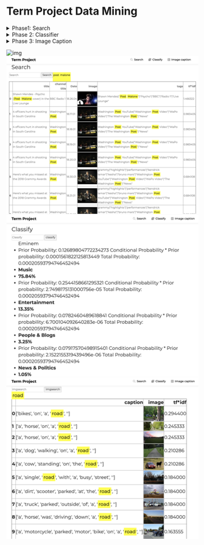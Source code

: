 # Term Project Data Mining

<details>
<summary>
Phase1: Search
</summary>
A search feature which ranks the result based on the tf-idf scores.

Website Link:http://satsankruth.pythonanywhere.com/ <br>
Dataset Link: https://www.kaggle.com/datasnaek/youtube-new

**How to Deploy code:**
Create an account in pythonanywhere <br>
Create a virtual environment and install python3, flask, nltk, numpy, pandas <br>
Add the files <br>
Go to the http link <br>

**How code works:**
Read data which is a csv file from pandas.  <br>
Preprocess data to lower case. <br>
Remove punctuations and apostrophe. <br>
Remove stop words using nltk. <br>
Stem the data using Porter Stemming. <br>
Calculate term frequency. <br>
Calculate Inverse Document Frequency. <br>
Store tf-idf in a new pickle file which saves lot of time. <br>

Query Words: <br>
The query input is taken from the html page. <br>
Process the query convert it to lower case. <br>
Remove stop words from query. <br>
Rank the documents based on the similarity. <br>
The top 20 results are displayed. <br>

**Calculating TF-IDF:**

Term Frequency(TF)=Number of times the word occures in document / Total Number of words in document

Inverse Document Frequency(idf)=log( Total Number of documents / Number of documents with the keyword )

TF_IDF= TF * IDF


**Challenges faced:**
The data set is huge which has around 40K rows. Takes a long time for more than 40 seconds to read the data set and perform calculations for each query. Hence Im reading the dataset at the beginning of the search function and precalculating the tf-idf scores, so that it's easy to get the search result once the page is loaded.

**Contributions:**
Implemented stop words reduction and stemming while calculating tf-idf. <br>
Added pickle to save the initial loading time. <br>



**References:**
* https://github.com/williamscott701/Information-Retrieval/blob/master/2.%20TF-IDF%20Ranking%20-%20Cosine%20Similarity%2C%20Matching%20Score/TF-IDF.ipynb

* https://www.geeksforgeeks.org/removing-stop-words-nltk-python/

* https://help.pythonanywhere.com/pages/Flask/

* https://www.youtube.com/watch?v=M-QRwEEZ9-8

</details>

<details>
<summary>
Phase 2: Classifier
 </summary>
Classifier: Multinomial Naïve Bayes Classifier<br>
Website Link : http://satsankruth.pythonanywhere.com/ <br>

A classifier is an algorithm that separates similar objects based on some features. For example, A video can be classified into music, autos & vehicles, comedy, gaming based on the category. However, what if we want to classify a new video? This can be done using very simple concept of probability, which is Naïve Bayes. Naïve Bayes is one of the popular classifiers when it comes to text classification. We can calculate the conditional probability of each term in the dataset’s vocabulary appear in each category.

**1. Preprocessing:** <br>
Because the data set has many repeated items with 40K rows, data set was modified so that it has only unique items which was reduced to 6K rows. 

![img](https://sathvik-sankruth.netlify.com/img/class1.PNG)

After saving the new data set, we convert to lowercase, perform stemming and eliminate stop words to construct a full vocabulary list.
 
**2. Processing:** <br>
Naïve Bayes classification is implemented using the formula.

![img](https://sathvik-sankruth.netlify.com/img/Eqn.png)

Therefore, the mission is to construct a table to store the conditional probability for each term in the vocabulary with respect to each category.

![img](https://sathvik-sankruth.netlify.com/img/class2.PNG)

However, first, for each class c in the categories, the prior probability would be the number of documents in class c divided by the total number of documents.

![img](https://sathvik-sankruth.netlify.com/img/Eqn2.png)

Then the conditional probability can be calculated by the frequency of term t in document belong to class c.

To avoid sparseness that would lead conditional probabilities to be zero, we should apply smoothing into the calculation. To do this, we add 1 to all the term to avoid 0 on the numerator and add the number of unique terms to the denominator for normalization.
 
**3. Classification:** <br>
1)query is given for classification <br>
2) preprocess the query  Stemming, and eliminate Stop Words. <br>
3) A score will be given for each class using Naïve Bayes. <br>
4)The final step is to sort the score. <br>

![img](https://sathvik-sankruth.netlify.com/img/class3.PNG)

**4. Contribution:** <br>
To avoid  sparseness which leads probabilities to be zero, Applied Smoothing hyperparameter to 1. <br>
![img](https://sathvik-sankruth.netlify.com/img/class6.PNG)
Selected the hyperparameter to 0.1 because it has the highest accuracy rate. As we can see in the graph the accuracy rate drops down when the hyperparameter value is more <br>

The Data set was split into Test data and Train data from sklearn.model_selection which ensures even distribution of the data. <br>

![img](https://sathvik-sankruth.netlify.com/img/class4.PNG)

Compared the Naïve Bayes classifier and SVM and found that Naive Bayes classifier works better for my data set. <br>

![img](https://sathvik-sankruth.netlify.com/img/class5.PNG)
 
Shows the percentages of classes. <br>
 
**5. Challenges faced:** 
Optimizing the algorithm was a bit challenging. <br>
The data set has many repeated items with 40K rows. Modified data set so that it has only unique items, Hence dataset was reduced to 6K rows.  <br>
 


**Reference:** <br>

* https://medium.com/@bedigunjit/simple-guide-to-text-classification-nlp-using-svm-and-naive-bayes-with-python-421db3a72d34

* https://towardsdatascience.com/naive-bayes-document-classification-in-python-e33ff50f937e

* https://nlp.stanford.edu/IR-book/html/htmledition/naive-bayes-text-classification-1.html

* https://nlp.stanford.edu/IR-book/pdf/13bayes.pdf

</details>

<details>
<summary>
Phase 3: Image Caption
 </summary>
Dataset Link: https://www.kaggle.com/hsankesara/flickr-image-dataset <br>
Website Link: http://satsankruth.pythonanywhere.com/ <br>
Demo Video Link: https://www.youtube.com/watch?v=LwQrrgDDlmE <br>

Image captioning is the task of generating a caption for an image.
Uses TensorFlow and Neural Network to generate captions on the google collab repository.
This model architecture is similar to Neural Image Caption Generation with Visual Attention.
The code uses tf.keras and eager execution
The notebook will download the MS-COCO dataset, preprocess and cache a subset of the images using Inception V3, train an encoder-decoder model, and use it to generate captions on new images.
 <br>
 
**Contribution:**<br>
Modified the code to test my dataset and stored it in csv file with image url and captions.<br>
![img](https://sathvik-sankruth.netlify.com/img/imgcap1.PNG)
![img](https://sathvik-sankruth.netlify.com/img/imgcap2.PNG)
 <br>
**Challenges Faced:**<br>
Training the model takes around 3hrs.<br>
My dataset was huge 30K images which is around 4Gb hence modified my dataset to 2K images which is around 600Mb.<br>
Testing the model with the reduced data took additional 1hr.<br>
Understanding how Jupyter Notebook, Tensor flow, Neural Network, Google Collab Feature works was a bit challenging.<br>

**Limitations:**<br>
There are a few images for which the generated captions failed.<br>
![img](https://sathvik-sankruth.netlify.com/img/imgcap3.PNG)
![img](https://sathvik-sankruth.netlify.com/img/imgcap4.PNG)
**Reference:**<br>

* https://github.com/tensorflow/tensorflow/blob/r1.13/tensorflow/contrib/eager/python/examples/generative_examples/image_captioning_with_attention.ipynb

* https://arxiv.org/abs/1502.03044

* https://www.tensorflow.org/guide/keras

* https://www.tensorflow.org/guide/eager

* https://hackernoon.com/begin-your-deep-learning-project-for-free-free-gpu-processing-free-storage-free-easy-upload-b4dba18abebc 

</details>

![img](https://github.com/sathvik-sankruth/Data_Mining-CSE5334/blob/master/Screen%20Shot%202020-06-04%20at%2011.48.37%20PM.png)
![img](https://github.com/sathvik-sankruth/Data_Mining-CSE5334/blob/master/Screen%20Shot%202020-06-04%20at%2011.52.58%20PM.png)
![img](https://github.com/sathvik-sankruth/Data_Mining-CSE5334/blob/master/Screen%20Shot%202020-06-04%20at%2011.49.47%20PM.png)
![img](https://github.com/sathvik-sankruth/Data_Mining-CSE5334/blob/master/Screen%20Shot%202020-06-04%20at%2011.51.32%20PM.png)
